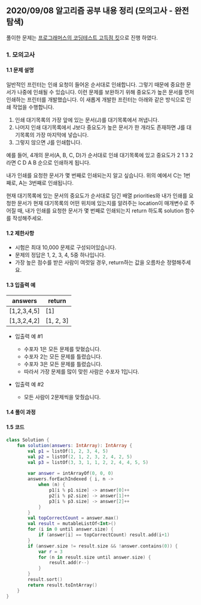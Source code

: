 ## 2020/09/08 알고리즘 공부 내용 정리 (모의고사 - 완전탐색)

풀이한 문제는 [프로그래머스의 코딩테스트 고득점 킷](https://programmers.co.kr/learn/challenges?tab=algorithm_practice_kit)으로 진행 하였다. 

### 1. 모의고사

#### 1.1 문제 설명

일반적인 프린터는 인쇄 요청이 들어온 순서대로 인쇄합니다. 그렇기 때문에 중요한 문서가 나중에 인쇄될 수 있습니다. 이런 문제를 보완하기 위해 중요도가 높은 문서를 먼저 인쇄하는 프린터를 개발했습니다. 이 새롭게 개발한 프린터는 아래와 같은 방식으로 인쇄 작업을 수행합니다.

1. 인쇄 대기목록의 가장 앞에 있는 문서(J)를 대기목록에서 꺼냅니다.
2. 나머지 인쇄 대기목록에서 J보다 중요도가 높은 문서가 한 개라도 존재하면 J를 대기목록의 가장 마지막에 넣습니다.
3. 그렇지 않으면 J를 인쇄합니다.

예를 들어, 4개의 문서(A, B, C, D)가 순서대로 인쇄 대기목록에 있고 중요도가 2 1 3 2 라면 C D A B 순으로 인쇄하게 됩니다.

내가 인쇄를 요청한 문서가 몇 번째로 인쇄되는지 알고 싶습니다. 위의 예에서 C는 1번째로, A는 3번째로 인쇄됩니다.

현재 대기목록에 있는 문서의 중요도가 순서대로 담긴 배열 priorities와 내가 인쇄를 요청한 문서가 현재 대기목록의 어떤 위치에 있는지를 알려주는 location이 매개변수로 주어질 때, 내가 인쇄를 요청한 문서가 몇 번째로 인쇄되는지 return 하도록 solution 함수를 작성해주세요.

#### 1.2 제한사항

- 시험은 최대 10,000 문제로 구성되어있습니다.
- 문제의 정답은 1, 2, 3, 4, 5중 하나입니다.
- 가장 높은 점수를 받은 사람이 여럿일 경우, return하는 값을 오름차순 정렬해주세요.

#### 1.3 입출력 예

|answers|return|
|---|---|
|[1,2,3,4,5]|[1]|
|[1,3,2,4,2]|[1, 2, 3]|

- 입출력 예 #1
  - 수포자 1은 모든 문제를 맞혔습니다.
  - 수포자 2는 모든 문제를 틀렸습니다.
  - 수포자 3은 모든 문제를 틀렸습니다.
  - 따라서 가장 문제를 많이 맞힌 사람은 수포자 1입니다.

- 입출력 예 #2
  - 모든 사람이 2문제씩을 맞췄습니다.

#### 1.4 풀이 과정 



#### 1.5 코드 

```kotlin
class Solution {
    fun solution(answers: IntArray): IntArray {
        val p1 = listOf(1, 2, 3, 4, 5)
        val p2 = listOf(2, 1, 2, 3, 2, 4, 2, 5)
        val p3 = listOf(3, 3, 1, 1, 2, 2, 4, 4, 5, 5)
        
        var answer = intArrayOf(0, 0, 0)        
        answers.forEachIndexed { i, n ->
            when (n) {
                p1[i % p1.size] -> answer[0]++
                p2[i % p2.size] -> answer[1]++
                p3[i % p3.size] -> answer[2]++
            }
        }
        val topCorrectCount = answer.max()
        val result = mutableListOf<Int>()
        for (i in 0 until answer.size) {
            if (answer[i] == topCorrectCount) result.add(i+1)
        }
        if (answer.size != result.size && !answer.contains(0)) {
            var r = 3
            for (n in result.size until answer.size) {
                result.add(r--)
            }
        }
        result.sort()
        return result.toIntArray()
    }
}
```